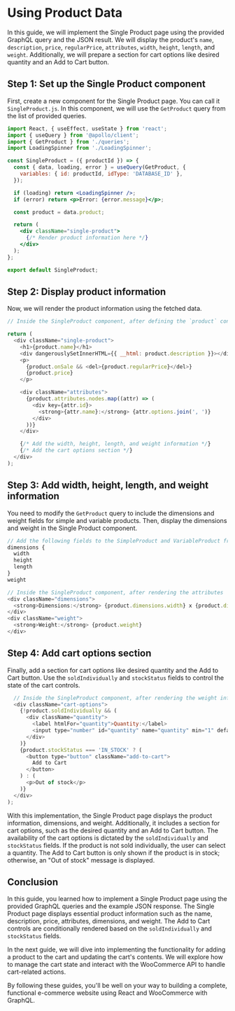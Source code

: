 # Using Product Data

In this guide, we will implement the Single Product page using the provided GraphQL query and the JSON result. We will display the product's `name`, `description`, `price`, `regularPrice`, `attributes`, `width`, `height`, `length`, and `weight`. Additionally, we will prepare a section for cart options like desired quantity and an Add to Cart button.

## Step 1: Set up the Single Product component

First, create a new component for the Single Product page. You can call it `SingleProduct.js`. In this component, we will use the `GetProduct` query from the list of provided queries.

```jsx
import React, { useEffect, useState } from 'react';
import { useQuery } from '@apollo/client';
import { GetProduct } from './queries';
import LoadingSpinner from './LoadingSpinner';

const SingleProduct = ({ productId }) => {
  const { data, loading, error } = useQuery(GetProduct, {
    variables: { id: productId, idType: 'DATABASE_ID' },
  });

  if (loading) return <LoadingSpinner />;
  if (error) return <p>Error: {error.message}</p>;

  const product = data.product;

  return (
    <div className="single-product">
      {/* Render product information here */}
    </div>
  );
};

export default SingleProduct;
```

## Step 2: Display product information

Now, we will render the product information using the fetched data.

```javascript
// Inside the SingleProduct component, after defining the `product` constant

return (
  <div className="single-product">
    <h1>{product.name}</h1>
    <div dangerouslySetInnerHTML={{ __html: product.description }}></div>
    <p>
      {product.onSale && <del>{product.regularPrice}</del>}
      {product.price}
    </p>

    <div className="attributes">
      {product.attributes.nodes.map((attr) => (
        <div key={attr.id}>
          <strong>{attr.name}:</strong> {attr.options.join(', ')}
        </div>
      ))}
    </div>

    {/* Add the width, height, length, and weight information */}
    {/* Add the cart options section */}
  </div>
);
```

## Step 3: Add width, height, length, and weight information

You need to modify the `GetProduct` query to include the dimensions and weight fields for simple and variable products. Then, display the dimensions and weight in the Single Product component.

```javascript
// Add the following fields to the SimpleProduct and VariableProduct fragments
dimensions {
  width
  height
  length
}
weight

// Inside the SingleProduct component, after rendering the attributes
<div className="dimensions">
  <strong>Dimensions:</strong> {product.dimensions.width} x {product.dimensions.height} x {product.dimensions.length}
</div>
<div className="weight">
  <strong>Weight:</strong> {product.weight}
</div>
```

## Step 4: Add cart options section

Finally, add a section for cart options like desired quantity and the Add to Cart button. Use the `soldIndividually` and `stockStatus` fields to control the state of the cart controls.

```javascript
  // Inside the SingleProduct component, after rendering the weight information
  <div className="cart-options">
    {!product.soldIndividually && (
      <div className="quantity">
        <label htmlFor="quantity">Quantity:</label>
        <input type="number" id="quantity" name="quantity" min="1" defaultValue="1" />
      </div>
    )}
    {product.stockStatus === 'IN_STOCK' ? (
      <button type="button" className="add-to-cart">
        Add to Cart
      </button>
    ) : (
      <p>Out of stock</p>
    )}
  </div>
);

```

With this implementation, the Single Product page displays the product information, dimensions, and weight. Additionally, it includes a section for cart options, such as the desired quantity and an Add to Cart button. The availability of the cart options is dictated by the `soldIndividually` and `stockStatus` fields. If the product is not sold individually, the user can select a quantity. The Add to Cart button is only shown if the product is in stock; otherwise, an "Out of stock" message is displayed.

## Conclusion

In this guide, you learned how to implement a Single Product page using the provided GraphQL queries and the example JSON response. The Single Product page displays essential product information such as the name, description, price, attributes, dimensions, and weight. The Add to Cart controls are conditionally rendered based on the `soldIndividually` and `stockStatus` fields.

In the next guide, we will dive into implementing the functionality for adding a product to the cart and updating the cart's contents. We will explore how to manage the cart state and interact with the WooCommerce API to handle cart-related actions.

By following these guides, you'll be well on your way to building a complete, functional e-commerce website using React and WooCommerce with GraphQL.

